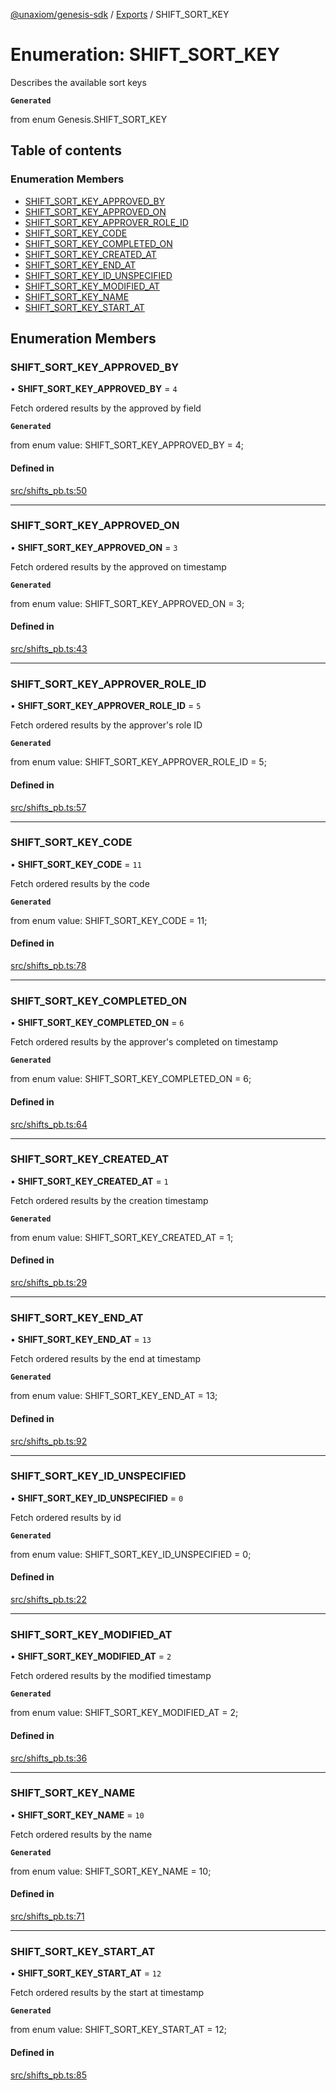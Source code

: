 [@unaxiom/genesis-sdk](../README.md) / [Exports](../modules.md) / SHIFT\_SORT\_KEY

# Enumeration: SHIFT\_SORT\_KEY

Describes the available sort keys

**`Generated`**

from enum Genesis.SHIFT_SORT_KEY

## Table of contents

### Enumeration Members

- [SHIFT\_SORT\_KEY\_APPROVED\_BY](SHIFT_SORT_KEY.md#shift_sort_key_approved_by)
- [SHIFT\_SORT\_KEY\_APPROVED\_ON](SHIFT_SORT_KEY.md#shift_sort_key_approved_on)
- [SHIFT\_SORT\_KEY\_APPROVER\_ROLE\_ID](SHIFT_SORT_KEY.md#shift_sort_key_approver_role_id)
- [SHIFT\_SORT\_KEY\_CODE](SHIFT_SORT_KEY.md#shift_sort_key_code)
- [SHIFT\_SORT\_KEY\_COMPLETED\_ON](SHIFT_SORT_KEY.md#shift_sort_key_completed_on)
- [SHIFT\_SORT\_KEY\_CREATED\_AT](SHIFT_SORT_KEY.md#shift_sort_key_created_at)
- [SHIFT\_SORT\_KEY\_END\_AT](SHIFT_SORT_KEY.md#shift_sort_key_end_at)
- [SHIFT\_SORT\_KEY\_ID\_UNSPECIFIED](SHIFT_SORT_KEY.md#shift_sort_key_id_unspecified)
- [SHIFT\_SORT\_KEY\_MODIFIED\_AT](SHIFT_SORT_KEY.md#shift_sort_key_modified_at)
- [SHIFT\_SORT\_KEY\_NAME](SHIFT_SORT_KEY.md#shift_sort_key_name)
- [SHIFT\_SORT\_KEY\_START\_AT](SHIFT_SORT_KEY.md#shift_sort_key_start_at)

## Enumeration Members

### SHIFT\_SORT\_KEY\_APPROVED\_BY

• **SHIFT\_SORT\_KEY\_APPROVED\_BY** = ``4``

Fetch ordered results by the approved by field

**`Generated`**

from enum value: SHIFT_SORT_KEY_APPROVED_BY = 4;

#### Defined in

[src/shifts_pb.ts:50](https://github.com/Unaxiom/genesis-ts-sdk/blob/a265138/src/shifts_pb.ts#L50)

___

### SHIFT\_SORT\_KEY\_APPROVED\_ON

• **SHIFT\_SORT\_KEY\_APPROVED\_ON** = ``3``

Fetch ordered results by the approved on timestamp

**`Generated`**

from enum value: SHIFT_SORT_KEY_APPROVED_ON = 3;

#### Defined in

[src/shifts_pb.ts:43](https://github.com/Unaxiom/genesis-ts-sdk/blob/a265138/src/shifts_pb.ts#L43)

___

### SHIFT\_SORT\_KEY\_APPROVER\_ROLE\_ID

• **SHIFT\_SORT\_KEY\_APPROVER\_ROLE\_ID** = ``5``

Fetch ordered results by the approver's role ID

**`Generated`**

from enum value: SHIFT_SORT_KEY_APPROVER_ROLE_ID = 5;

#### Defined in

[src/shifts_pb.ts:57](https://github.com/Unaxiom/genesis-ts-sdk/blob/a265138/src/shifts_pb.ts#L57)

___

### SHIFT\_SORT\_KEY\_CODE

• **SHIFT\_SORT\_KEY\_CODE** = ``11``

Fetch ordered results by the code

**`Generated`**

from enum value: SHIFT_SORT_KEY_CODE = 11;

#### Defined in

[src/shifts_pb.ts:78](https://github.com/Unaxiom/genesis-ts-sdk/blob/a265138/src/shifts_pb.ts#L78)

___

### SHIFT\_SORT\_KEY\_COMPLETED\_ON

• **SHIFT\_SORT\_KEY\_COMPLETED\_ON** = ``6``

Fetch ordered results by the approver's completed on timestamp

**`Generated`**

from enum value: SHIFT_SORT_KEY_COMPLETED_ON = 6;

#### Defined in

[src/shifts_pb.ts:64](https://github.com/Unaxiom/genesis-ts-sdk/blob/a265138/src/shifts_pb.ts#L64)

___

### SHIFT\_SORT\_KEY\_CREATED\_AT

• **SHIFT\_SORT\_KEY\_CREATED\_AT** = ``1``

Fetch ordered results by the creation timestamp

**`Generated`**

from enum value: SHIFT_SORT_KEY_CREATED_AT = 1;

#### Defined in

[src/shifts_pb.ts:29](https://github.com/Unaxiom/genesis-ts-sdk/blob/a265138/src/shifts_pb.ts#L29)

___

### SHIFT\_SORT\_KEY\_END\_AT

• **SHIFT\_SORT\_KEY\_END\_AT** = ``13``

Fetch ordered results by the end at timestamp

**`Generated`**

from enum value: SHIFT_SORT_KEY_END_AT = 13;

#### Defined in

[src/shifts_pb.ts:92](https://github.com/Unaxiom/genesis-ts-sdk/blob/a265138/src/shifts_pb.ts#L92)

___

### SHIFT\_SORT\_KEY\_ID\_UNSPECIFIED

• **SHIFT\_SORT\_KEY\_ID\_UNSPECIFIED** = ``0``

Fetch ordered results by id

**`Generated`**

from enum value: SHIFT_SORT_KEY_ID_UNSPECIFIED = 0;

#### Defined in

[src/shifts_pb.ts:22](https://github.com/Unaxiom/genesis-ts-sdk/blob/a265138/src/shifts_pb.ts#L22)

___

### SHIFT\_SORT\_KEY\_MODIFIED\_AT

• **SHIFT\_SORT\_KEY\_MODIFIED\_AT** = ``2``

Fetch ordered results by the modified timestamp

**`Generated`**

from enum value: SHIFT_SORT_KEY_MODIFIED_AT = 2;

#### Defined in

[src/shifts_pb.ts:36](https://github.com/Unaxiom/genesis-ts-sdk/blob/a265138/src/shifts_pb.ts#L36)

___

### SHIFT\_SORT\_KEY\_NAME

• **SHIFT\_SORT\_KEY\_NAME** = ``10``

Fetch ordered results by the name

**`Generated`**

from enum value: SHIFT_SORT_KEY_NAME = 10;

#### Defined in

[src/shifts_pb.ts:71](https://github.com/Unaxiom/genesis-ts-sdk/blob/a265138/src/shifts_pb.ts#L71)

___

### SHIFT\_SORT\_KEY\_START\_AT

• **SHIFT\_SORT\_KEY\_START\_AT** = ``12``

Fetch ordered results by the start at timestamp

**`Generated`**

from enum value: SHIFT_SORT_KEY_START_AT = 12;

#### Defined in

[src/shifts_pb.ts:85](https://github.com/Unaxiom/genesis-ts-sdk/blob/a265138/src/shifts_pb.ts#L85)
